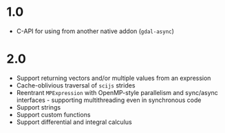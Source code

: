 # 1.0

- C-API for using from another native addon (`gdal-async`)

# 2.0

- Support returning vectors and/or multiple values from an expression
- Cache-oblivious traversal of `scijs` strides
- Reentrant `MPExpression` with OpenMP-style parallelism and sync/async interfaces - supporting multithreading even in synchronous code
- Support strings
- Support custom functions
- Support differential and integral calculus
